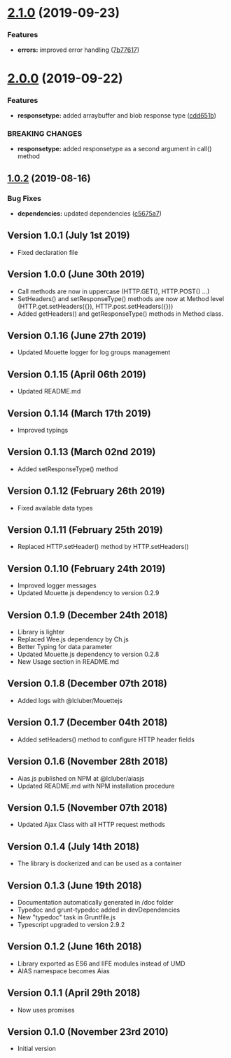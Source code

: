 # [2.1.0](https://github.com/LCluber/Aias.js/compare/v2.0.0...v2.1.0) (2019-09-23)


### Features

* **errors:** improved error handling ([7b77617](https://github.com/LCluber/Aias.js/commit/7b77617))

# [2.0.0](https://github.com/LCluber/Aias.js/compare/v1.0.2...v2.0.0) (2019-09-22)

### Features

- **responsetype:** added arraybuffer and blob response type ([cdd651b](https://github.com/LCluber/Aias.js/commit/cdd651b))

### BREAKING CHANGES

- **responsetype:** added responsetype as a second argument in call() method

## [1.0.2](https://github.com/LCluber/Aias.js/compare/v1.0.1...v1.0.2) (2019-08-16)

### Bug Fixes

- **dependencies:** updated dependencies ([c5675a7](https://github.com/LCluber/Aias.js/commit/c5675a7))

## Version 1.0.1 (July 1st 2019)

- Fixed declaration file

## Version 1.0.0 (June 30th 2019)

- Call methods are now in uppercase (HTTP.GET(), HTTP.POST() ...)
- SetHeaders() and setResponseType() methods are now at Method level (HTTP.get.setHeaders({}), HTTP.post.setHeaders({}))
- Added getHeaders() and getResponseType() methods in Method class.

## Version 0.1.16 (June 27th 2019)

- Updated Mouette logger for log groups management

## Version 0.1.15 (April 06th 2019)

- Updated README.md

## Version 0.1.14 (March 17th 2019)

- Improved typings

## Version 0.1.13 (March 02nd 2019)

- Added setResponseType() method

## Version 0.1.12 (February 26th 2019)

- Fixed available data types

## Version 0.1.11 (February 25th 2019)

- Replaced HTTP.setHeader() method by HTTP.setHeaders()

## Version 0.1.10 (February 24th 2019)

- Improved logger messages
- Updated Mouette.js dependency to version 0.2.9

## Version 0.1.9 (December 24th 2018)

- Library is lighter
- Replaced Wee.js dependency by Ch.js
- Better Typing for data parameter
- Updated Mouette.js dependency to version 0.2.8
- New Usage section in README.md

## Version 0.1.8 (December 07th 2018)

- Added logs with @lcluber/Mouettejs

## Version 0.1.7 (December 04th 2018)

- Added setHeaders() method to configure HTTP header fields

## Version 0.1.6 (November 28th 2018)

- Aias.js published on NPM at @lcluber/aiasjs
- Updated README.md with NPM installation procedure

## Version 0.1.5 (November 07th 2018)

- Updated Ajax Class with all HTTP request methods

## Version 0.1.4 (July 14th 2018)

- The library is dockerized and can be used as a container

## Version 0.1.3 (June 19th 2018)

- Documentation automatically generated in /doc folder
- Typedoc and grunt-typedoc added in devDependencies
- New "typedoc" task in Gruntfile.js
- Typescript upgraded to version 2.9.2

## Version 0.1.2 (June 16th 2018)

- Library exported as ES6 and IIFE modules instead of UMD
- AIAS namespace becomes Aias

## Version 0.1.1 (April 29th 2018)

- Now uses promises

## Version 0.1.0 (November 23rd 2010)

- Initial version
